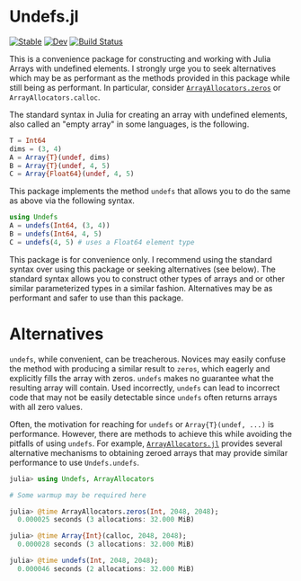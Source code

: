 # Undefs.jl

[![Stable](https://img.shields.io/badge/docs-stable-blue.svg)](https://mkitti.github.io/Undefs.jl/stable/)
[![Dev](https://img.shields.io/badge/docs-dev-blue.svg)](https://mkitti.github.io/Undefs.jl/dev/)
[![Build Status](https://github.com/mkitti/Undefs.jl/actions/workflows/CI.yml/badge.svg?branch=main)](https://github.com/mkitti/Undefs.jl/actions/workflows/CI.yml?query=branch%3Amain)

This is a convenience package for constructing and working with Julia Arrays with undefined elements. I strongly urge you to seek alternatives which may be as performant as the methods provided in this package while still being as performant. In particular, consider [`ArrayAllocators.zeros`](https://github.com/mkitti/ArrayAllocators.jl) or `ArrayAllocators.calloc`.

The standard syntax in Julia for creating an array with undefined elements, also called an "empty array" in some languages, is the following.

```julia
T = Int64
dims = (3, 4)
A = Array{T}(undef, dims)
B = Array{T}(undef, 4, 5)
C = Array{Float64}(undef, 4, 5)
```

This package implements the method `undefs` that allows you to do the same as above via the following syntax.

```julia
using Undefs
A = undefs(Int64, (3, 4))
B = undefs(Int64, 4, 5)
C = undefs(4, 5) # uses a Float64 element type
```

This package is for convenience only. I recommend using the standard syntax over using this package or seeking alternatives (see below). The standard syntax allows you to construct other types of arrays and or other similar parameterized types in a similar fashion. Alternatives may be as performant and safer to use than this package.

# Alternatives

`undefs`, while convenient, can be treacherous. Novices may easily confuse the method with producing a similar result to `zeros`, which eagerly and explicitly fills the array with zeros. `undefs` makes no guarantee what the resulting array will contain. Used incorrectly, `undefs` can lead to incorrect code that may not be easily detectable since `undefs` often returns arrays with all zero values.

Often, the motivation for reaching for `undefs` or `Array{T}(undef, ...)` is performance. However, there are methods to achieve this while avoiding the pitfalls of using `undefs`. For example, [`ArrayAllocators.jl`](https://github.com/mkitti/ArrayAllocators.jl) provides several alternative mechanisms to obtaining zeroed arrays that may provide similar performance to use `Undefs.undefs`.

```julia
julia> using Undefs, ArrayAllocators

# Some warmup may be required here

julia> @time ArrayAllocators.zeros(Int, 2048, 2048);
  0.000025 seconds (3 allocations: 32.000 MiB)

julia> @time Array{Int}(calloc, 2048, 2048);
  0.000028 seconds (3 allocations: 32.000 MiB)

julia> @time undefs(Int, 2048, 2048);
  0.000046 seconds (2 allocations: 32.000 MiB)
```
